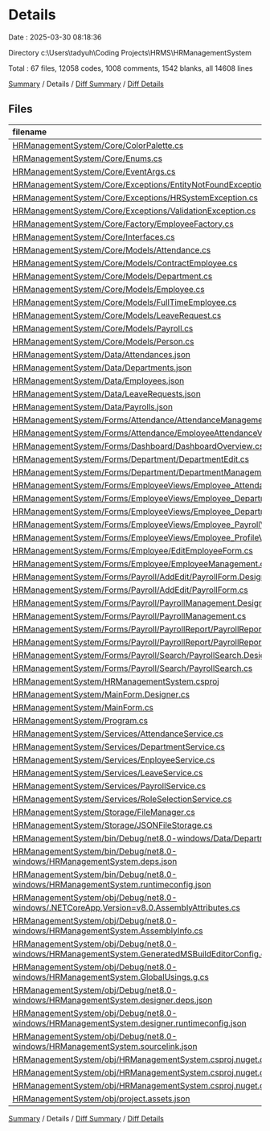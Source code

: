 # Details

Date : 2025-03-30 08:18:36

Directory c:\\Users\\tadyuh\\Coding Projects\\HRMS\\HRManagementSystem

Total : 67 files,  12058 codes, 1008 comments, 1542 blanks, all 14608 lines

[Summary](results.md) / Details / [Diff Summary](diff.md) / [Diff Details](diff-details.md)

## Files
| filename | language | code | comment | blank | total |
| :--- | :--- | ---: | ---: | ---: | ---: |
| [HRManagementSystem/Core/ColorPalette.cs](/HRManagementSystem/Core/ColorPalette.cs) | C# | 11 | 1 | 1 | 13 |
| [HRManagementSystem/Core/Enums.cs](/HRManagementSystem/Core/Enums.cs) | C# | 44 | 1 | 5 | 50 |
| [HRManagementSystem/Core/EventArgs.cs](/HRManagementSystem/Core/EventArgs.cs) | C# | 19 | 1 | 4 | 24 |
| [HRManagementSystem/Core/Exceptions/EntityNotFoundException.cs](/HRManagementSystem/Core/Exceptions/EntityNotFoundException.cs) | C# | 23 | 0 | 4 | 27 |
| [HRManagementSystem/Core/Exceptions/HRSystemException.cs](/HRManagementSystem/Core/Exceptions/HRSystemException.cs) | C# | 23 | 0 | 5 | 28 |
| [HRManagementSystem/Core/Exceptions/ValidationException.cs](/HRManagementSystem/Core/Exceptions/ValidationException.cs) | C# | 23 | 0 | 5 | 28 |
| [HRManagementSystem/Core/Factory/EmployeeFactory.cs](/HRManagementSystem/Core/Factory/EmployeeFactory.cs) | C# | 127 | 3 | 10 | 140 |
| [HRManagementSystem/Core/Interfaces.cs](/HRManagementSystem/Core/Interfaces.cs) | C# | 16 | 0 | 2 | 18 |
| [HRManagementSystem/Core/Models/Attendance.cs](/HRManagementSystem/Core/Models/Attendance.cs) | C# | 25 | 0 | 9 | 34 |
| [HRManagementSystem/Core/Models/ContractEmployee.cs](/HRManagementSystem/Core/Models/ContractEmployee.cs) | C# | 32 | 0 | 6 | 38 |
| [HRManagementSystem/Core/Models/Department.cs](/HRManagementSystem/Core/Models/Department.cs) | C# | 100 | 1 | 17 | 118 |
| [HRManagementSystem/Core/Models/Employee.cs](/HRManagementSystem/Core/Models/Employee.cs) | C# | 100 | 3 | 16 | 119 |
| [HRManagementSystem/Core/Models/FullTimeEmployee.cs](/HRManagementSystem/Core/Models/FullTimeEmployee.cs) | C# | 40 | 3 | 7 | 50 |
| [HRManagementSystem/Core/Models/LeaveRequest.cs](/HRManagementSystem/Core/Models/LeaveRequest.cs) | C# | 128 | 1 | 19 | 148 |
| [HRManagementSystem/Core/Models/Payroll.cs](/HRManagementSystem/Core/Models/Payroll.cs) | C# | 114 | 3 | 16 | 133 |
| [HRManagementSystem/Core/Models/Person.cs](/HRManagementSystem/Core/Models/Person.cs) | C# | 76 | 2 | 12 | 90 |
| [HRManagementSystem/Data/Attendances.json](/HRManagementSystem/Data/Attendances.json) | JSON | 191 | 0 | 0 | 191 |
| [HRManagementSystem/Data/Departments.json](/HRManagementSystem/Data/Departments.json) | JSON | 47 | 0 | 0 | 47 |
| [HRManagementSystem/Data/Employees.json](/HRManagementSystem/Data/Employees.json) | JSON | 257 | 0 | 0 | 257 |
| [HRManagementSystem/Data/LeaveRequests.json](/HRManagementSystem/Data/LeaveRequests.json) | JSON | 122 | 0 | 0 | 122 |
| [HRManagementSystem/Data/Payrolls.json](/HRManagementSystem/Data/Payrolls.json) | JSON | 314 | 0 | 0 | 314 |
| [HRManagementSystem/Forms/Attendance/AttendanceManagement.cs](/HRManagementSystem/Forms/Attendance/AttendanceManagement.cs) | C# | 842 | 82 | 114 | 1,038 |
| [HRManagementSystem/Forms/Attendance/EmployeeAttendanceViewer.cs](/HRManagementSystem/Forms/Attendance/EmployeeAttendanceViewer.cs) | C# | 595 | 52 | 90 | 737 |
| [HRManagementSystem/Forms/Dashboard/DashboardOverview.cs](/HRManagementSystem/Forms/Dashboard/DashboardOverview.cs) | C# | 493 | 63 | 83 | 639 |
| [HRManagementSystem/Forms/Department/DepartmentEdit.cs](/HRManagementSystem/Forms/Department/DepartmentEdit.cs) | C# | 238 | 22 | 38 | 298 |
| [HRManagementSystem/Forms/Department/DepartmentManagement.cs](/HRManagementSystem/Forms/Department/DepartmentManagement.cs) | C# | 419 | 36 | 54 | 509 |
| [HRManagementSystem/Forms/EmployeeViews/Employee\_AttendanceManagement.cs](/HRManagementSystem/Forms/EmployeeViews/Employee_AttendanceManagement.cs) | C# | 736 | 46 | 109 | 891 |
| [HRManagementSystem/Forms/EmployeeViews/Employee\_DepartmentDetailsDialog.cs](/HRManagementSystem/Forms/EmployeeViews/Employee_DepartmentDetailsDialog.cs) | C# | 180 | 11 | 23 | 214 |
| [HRManagementSystem/Forms/EmployeeViews/Employee\_DepartmentView.cs](/HRManagementSystem/Forms/EmployeeViews/Employee_DepartmentView.cs) | C# | 309 | 35 | 50 | 394 |
| [HRManagementSystem/Forms/EmployeeViews/Employee\_PayrollView.cs](/HRManagementSystem/Forms/EmployeeViews/Employee_PayrollView.cs) | C# | 535 | 72 | 66 | 673 |
| [HRManagementSystem/Forms/EmployeeViews/Employee\_ProfileView.cs](/HRManagementSystem/Forms/EmployeeViews/Employee_ProfileView.cs) | C# | 478 | 52 | 87 | 617 |
| [HRManagementSystem/Forms/Employee/EditEmployeeForm.cs](/HRManagementSystem/Forms/Employee/EditEmployeeForm.cs) | C# | 584 | 48 | 83 | 715 |
| [HRManagementSystem/Forms/Employee/EmployeeManagement.cs](/HRManagementSystem/Forms/Employee/EmployeeManagement.cs) | C# | 531 | 59 | 80 | 670 |
| [HRManagementSystem/Forms/Payroll/AddEdit/PayrollForm.Designer.cs](/HRManagementSystem/Forms/Payroll/AddEdit/PayrollForm.Designer.cs) | C# | 250 | 74 | 6 | 330 |
| [HRManagementSystem/Forms/Payroll/AddEdit/PayrollForm.cs](/HRManagementSystem/Forms/Payroll/AddEdit/PayrollForm.cs) | C# | 486 | 12 | 78 | 576 |
| [HRManagementSystem/Forms/Payroll/PayrollManagement.Designer.cs](/HRManagementSystem/Forms/Payroll/PayrollManagement.Designer.cs) | C# | 244 | 65 | 5 | 314 |
| [HRManagementSystem/Forms/Payroll/PayrollManagement.cs](/HRManagementSystem/Forms/Payroll/PayrollManagement.cs) | C# | 335 | 6 | 52 | 393 |
| [HRManagementSystem/Forms/Payroll/PayrollReport/PayrollReport.Designer.cs](/HRManagementSystem/Forms/Payroll/PayrollReport/PayrollReport.Designer.cs) | C# | 294 | 86 | 6 | 386 |
| [HRManagementSystem/Forms/Payroll/PayrollReport/PayrollReport.cs](/HRManagementSystem/Forms/Payroll/PayrollReport/PayrollReport.cs) | C# | 253 | 0 | 65 | 318 |
| [HRManagementSystem/Forms/Payroll/Search/PayrollSearch.Designer.cs](/HRManagementSystem/Forms/Payroll/Search/PayrollSearch.Designer.cs) | C# | 163 | 44 | 6 | 213 |
| [HRManagementSystem/Forms/Payroll/Search/PayrollSearch.cs](/HRManagementSystem/Forms/Payroll/Search/PayrollSearch.cs) | C# | 198 | 0 | 39 | 237 |
| [HRManagementSystem/HRManagementSystem.csproj](/HRManagementSystem/HRManagementSystem.csproj) | XML | 12 | 0 | 3 | 15 |
| [HRManagementSystem/MainForm.Designer.cs](/HRManagementSystem/MainForm.Designer.cs) | C# | 130 | 15 | 22 | 167 |
| [HRManagementSystem/MainForm.cs](/HRManagementSystem/MainForm.cs) | C# | 184 | 16 | 32 | 232 |
| [HRManagementSystem/Program.cs](/HRManagementSystem/Program.cs) | C# | 26 | 3 | 1 | 30 |
| [HRManagementSystem/Services/AttendanceService.cs](/HRManagementSystem/Services/AttendanceService.cs) | C# | 245 | 26 | 38 | 309 |
| [HRManagementSystem/Services/DepartmentService.cs](/HRManagementSystem/Services/DepartmentService.cs) | C# | 128 | 6 | 24 | 158 |
| [HRManagementSystem/Services/EnployeeService.cs](/HRManagementSystem/Services/EnployeeService.cs) | C# | 127 | 9 | 24 | 160 |
| [HRManagementSystem/Services/LeaveService.cs](/HRManagementSystem/Services/LeaveService.cs) | C# | 285 | 13 | 43 | 341 |
| [HRManagementSystem/Services/PayrollService.cs](/HRManagementSystem/Services/PayrollService.cs) | C# | 203 | 5 | 30 | 238 |
| [HRManagementSystem/Services/RoleSelectionService.cs](/HRManagementSystem/Services/RoleSelectionService.cs) | C# | 90 | 6 | 15 | 111 |
| [HRManagementSystem/Storage/FileManager.cs](/HRManagementSystem/Storage/FileManager.cs) | C# | 70 | 3 | 10 | 83 |
| [HRManagementSystem/Storage/JSONFileStorage.cs](/HRManagementSystem/Storage/JSONFileStorage.cs) | C# | 126 | 11 | 20 | 157 |
| [HRManagementSystem/bin/Debug/net8.0-windows/Data/Departments.json](/HRManagementSystem/bin/Debug/net8.0-windows/Data/Departments.json) | JSON | 11 | 0 | 0 | 11 |
| [HRManagementSystem/bin/Debug/net8.0-windows/HRManagementSystem.deps.json](/HRManagementSystem/bin/Debug/net8.0-windows/HRManagementSystem.deps.json) | JSON | 59 | 0 | 0 | 59 |
| [HRManagementSystem/bin/Debug/net8.0-windows/HRManagementSystem.runtimeconfig.json](/HRManagementSystem/bin/Debug/net8.0-windows/HRManagementSystem.runtimeconfig.json) | JSON | 19 | 0 | 0 | 19 |
| [HRManagementSystem/obj/Debug/net8.0-windows/.NETCoreApp,Version=v8.0.AssemblyAttributes.cs](/HRManagementSystem/obj/Debug/net8.0-windows/.NETCoreApp,Version=v8.0.AssemblyAttributes.cs) | C# | 3 | 1 | 1 | 5 |
| [HRManagementSystem/obj/Debug/net8.0-windows/HRManagementSystem.AssemblyInfo.cs](/HRManagementSystem/obj/Debug/net8.0-windows/HRManagementSystem.AssemblyInfo.cs) | C# | 11 | 9 | 5 | 25 |
| [HRManagementSystem/obj/Debug/net8.0-windows/HRManagementSystem.GeneratedMSBuildEditorConfig.editorconfig](/HRManagementSystem/obj/Debug/net8.0-windows/HRManagementSystem.GeneratedMSBuildEditorConfig.editorconfig) | Properties | 22 | 0 | 1 | 23 |
| [HRManagementSystem/obj/Debug/net8.0-windows/HRManagementSystem.GlobalUsings.g.cs](/HRManagementSystem/obj/Debug/net8.0-windows/HRManagementSystem.GlobalUsings.g.cs) | C# | 9 | 1 | 1 | 11 |
| [HRManagementSystem/obj/Debug/net8.0-windows/HRManagementSystem.designer.deps.json](/HRManagementSystem/obj/Debug/net8.0-windows/HRManagementSystem.designer.deps.json) | JSON | 11 | 0 | 0 | 11 |
| [HRManagementSystem/obj/Debug/net8.0-windows/HRManagementSystem.designer.runtimeconfig.json](/HRManagementSystem/obj/Debug/net8.0-windows/HRManagementSystem.designer.runtimeconfig.json) | JSON | 24 | 0 | 0 | 24 |
| [HRManagementSystem/obj/Debug/net8.0-windows/HRManagementSystem.sourcelink.json](/HRManagementSystem/obj/Debug/net8.0-windows/HRManagementSystem.sourcelink.json) | JSON | 1 | 0 | 0 | 1 |
| [HRManagementSystem/obj/HRManagementSystem.csproj.nuget.dgspec.json](/HRManagementSystem/obj/HRManagementSystem.csproj.nuget.dgspec.json) | JSON | 83 | 0 | 0 | 83 |
| [HRManagementSystem/obj/HRManagementSystem.csproj.nuget.g.props](/HRManagementSystem/obj/HRManagementSystem.csproj.nuget.g.props) | XML | 16 | 0 | 0 | 16 |
| [HRManagementSystem/obj/HRManagementSystem.csproj.nuget.g.targets](/HRManagementSystem/obj/HRManagementSystem.csproj.nuget.g.targets) | XML | 2 | 0 | 0 | 2 |
| [HRManagementSystem/obj/project.assets.json](/HRManagementSystem/obj/project.assets.json) | JSON | 166 | 0 | 0 | 166 |

[Summary](results.md) / Details / [Diff Summary](diff.md) / [Diff Details](diff-details.md)